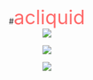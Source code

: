 <div align="center">

#<span style="color:#ff6b6b;font-family:'Courier New' ，monospace;font-size:2.5em;">acliquid</span>  
<img src="https://komarev.com/ghpvc/?username=xiaohuaye1&color=ff6b6b&style=flat-square"/>
<br/>
<p>
<img src="https://github-readme-stats.vercel.app/api?username=xiaohuaye1&theme=omni&show_icons=true&hide_border=true" />
</p>
<p>
<img src="https://skillicons.dev/icons?i=js,html,css,react,python,git,vscode"/>
</p>
</div>




